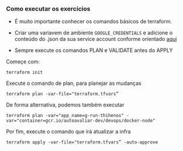 ### Como executar os exercícios

- É muito importante conhecer os comandos básicos de terraform.
  
- Criar uma variavem de ambiente `GOOGLE_CREDENTIALS` e adicione o conteúdo do .json da sua service account conforme orientado [aqui](https://registry.terraform.io/providers/hashicorp/google/latest/docs/guides/provider_reference#running-terraform-outside-of-google-cloud)
  
- Sempre execute os comandos PLAN e VALIDATE antes do APPLY

Começe com:
```
terraform init
```

Execute o comando de plan, para planejar as mudanças
```
terraform plan -var-file="terraform.tfvars”
```

De forma alternativa, podemos também executar
```
terraform plan -var="app_name=g-run-thihenos" -var="container=gcr.io/autoavaliar-dev/devops/docker-node"
```

Por fim, execute o comando que irá atualizar a infra
```
terraform apply -var-file="terraform.tfvars” -auto-approve 
```